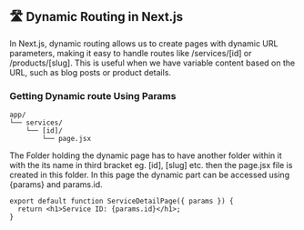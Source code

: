 ## 🛣️ Dynamic Routing in Next.js

In Next.js, dynamic routing allows us to create pages with dynamic URL parameters, making it easy to handle routes like /services/[id] or /products/[slug]. This is useful when we have variable content based on the URL, such as blog posts or product details.

### Getting Dynamic route Using Params

```
app/
└── services/
    └── [id]/
        └── page.jsx
```

The Folder holding the dynamic page has to have another folder within it with the its name in third bracket eg. [id], [slug] etc. then the page.jsx file is created in this folder. In this page the dynamic part can be accessed using {params} and params.id.

```
export default function ServiceDetailPage({ params }) {
  return <h1>Service ID: {params.id}</h1>;
}

```
